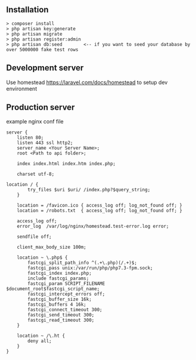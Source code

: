 ## Installation
    > composer install
    > php artisan key:generate
    > php artisan migrate
    > php artisan register:admin
    > php artisan db:seed        <-- if you want to seed your database by over 5000000 fake test rows
            
## Development server

Use homestead https://laravel.com/docs/homestead to setup dev environment

## Production server

example nginx conf file

```
server {
    listen 80;
    listen 443 ssl http2;
    server_name <Your Server Name>;
    root <Path to api folder>;

    index index.html index.htm index.php;

    charset utf-8;

location / {
        try_files $uri $uri/ /index.php?$query_string;
    }

    location = /favicon.ico { access_log off; log_not_found off; }
    location = /robots.txt  { access_log off; log_not_found off; }

    access_log off;
    error_log  /var/log/nginx/homestead.test-error.log error;

    sendfile off;

    client_max_body_size 100m;

    location ~ \.php$ {
        fastcgi_split_path_info ^(.+\.php)(/.+)$;
        fastcgi_pass unix:/var/run/php/php7.3-fpm.sock;
        fastcgi_index index.php;
        include fastcgi_params;
        fastcgi_param SCRIPT_FILENAME $document_root$fastcgi_script_name;
        fastcgi_intercept_errors off;
        fastcgi_buffer_size 16k;
        fastcgi_buffers 4 16k;
        fastcgi_connect_timeout 300;
        fastcgi_send_timeout 300;
        fastcgi_read_timeout 300;
    }

    location ~ /\.ht {
        deny all;
    }
}
```
